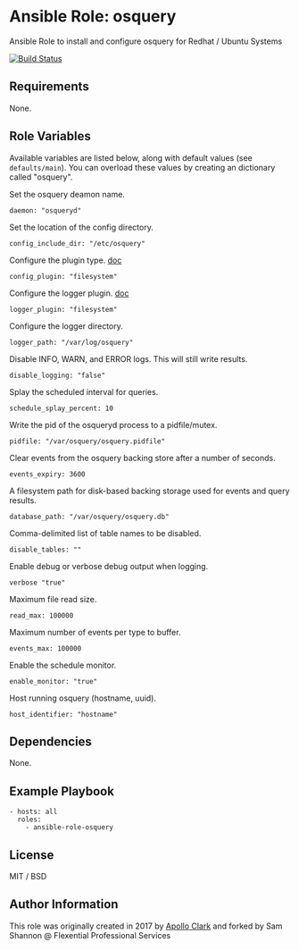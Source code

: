 # Ansible Role: osquery

Ansible Role to install and configure osquery for Redhat / Ubuntu Systems

[![Build Status](https://travis-ci.org/shamsalmon/ansible-role-osquery.svg?branch=master)](https://travis-ci.org/shamsalmon/ansible-role-osquery)

## Requirements

None.

## Role Variables

Available variables are listed below, along with default values (see `defaults/main`).
You can overload these values by creating an dictionary called "osquery".

Set the osquery deamon name.
    
    daemon: "osqueryd"

Set the location of the config directory.

    config_include_dir: "/etc/osquery"

Configure the plugin type. [doc](http://osquery.readthedocs.io/en/latest/development/config-plugins/)

    config_plugin: "filesystem"
    
Configure the logger plugin. [doc](https://osquery.readthedocs.io/en/latest/development/logger-plugins/)

    logger_plugin: "filesystem"

Configure the logger directory.

    logger_path: "/var/log/osquery"

Disable INFO, WARN, and ERROR logs. This will still write results.

    disable_logging: "false"

Splay the scheduled interval for queries.
    
    schedule_splay_percent: 10

Write the pid of the osqueryd process to a pidfile/mutex.

    pidfile: "/var/osquery/osquery.pidfile"

Clear events from the osquery backing store after a number of seconds.

    events_expiry: 3600

A filesystem path for disk-based backing storage used for events and query results.

    database_path: "/var/osquery/osquery.db"

Comma-delimited list of table names to be disabled.

    disable_tables: ""

Enable debug or verbose debug output when logging.

    verbose "true"

Maximum file read size.
    
    read_max: 100000

 Maximum number of events per type to buffer.
 
    events_max: 100000

Enable the schedule monitor.

    enable_monitor: "true"

Host running osquery (hostname, uuid).

    host_identifier: "hostname"

## Dependencies

None.

## Example Playbook

    - hosts: all
      roles:
        - ansible-role-osquery

## License

MIT / BSD

## Author Information

This role was originally created in 2017 by [Apollo Clark](https://www.apolloclark.com/) and forked by Sam Shannon @ Flexential Professional Services
